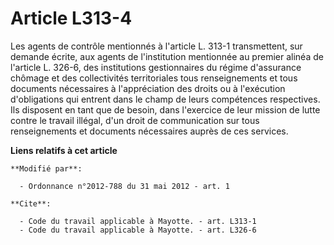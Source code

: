 # Article L313-4

Les agents de contrôle mentionnés à l'article L. 313-1 transmettent, sur demande écrite, aux agents de l'institution
mentionnée au premier alinéa de l'article L. 326-6, des institutions gestionnaires du régime d'assurance chômage et des
collectivités territoriales tous renseignements et tous documents nécessaires à l'appréciation des droits ou à l'exécution
d'obligations qui entrent dans le champ de leurs compétences respectives. Ils disposent en tant que de besoin, dans
l'exercice de leur mission de lutte contre le travail illégal, d'un droit de communication sur tous renseignements et
documents nécessaires auprès de ces services.

**Liens relatifs à cet article**

	**Modifié par**:

	  - Ordonnance n°2012-788 du 31 mai 2012 - art. 1

	**Cite**:

	  - Code du travail applicable à Mayotte. - art. L313-1
	  - Code du travail applicable à Mayotte. - art. L326-6
